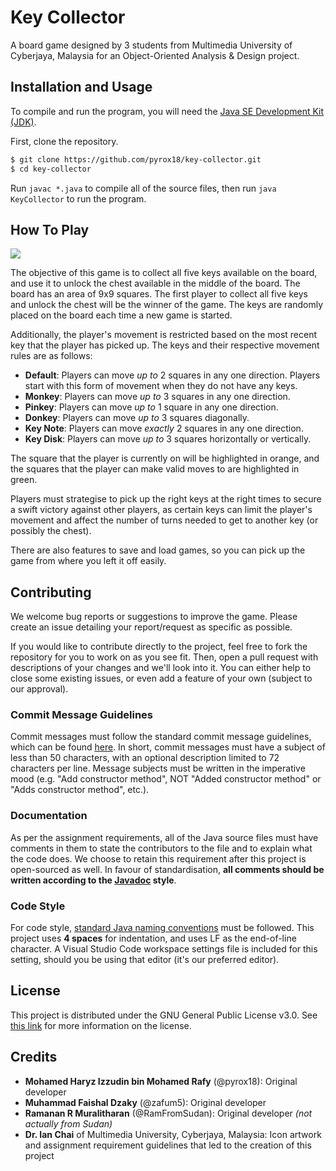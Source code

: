 # Key Collector

A board game designed by 3 students from Multimedia University of Cyberjaya, Malaysia for an Object-Oriented Analysis &amp; Design project.

## Installation and Usage

To compile and run the program, you will need the [Java SE Development Kit (JDK)](http://www.oracle.com/technetwork/java/javase/downloads/index.html).

First, clone the repository.

```bash
$ git clone https://github.com/pyrox18/key-collector.git
$ cd key-collector
```

Run `javac *.java` to compile all of the source files, then run `java KeyCollector` to run the program.

## How To Play

![](https://i.imgur.com/td6cREG.png)

The objective of this game is to collect all five keys available on the board, and use it to unlock the chest available in the middle of the board. The board has an area of 9x9 squares. The first player to collect all five keys and unlock the chest will be the winner of the game. The keys are randomly placed on the board each time a new game is started.

Additionally, the player's movement is restricted based on the most recent key that the player has picked up. The keys and their respective movement rules are as follows:

- **Default**: Players can move *up to* 2 squares in any one direction. Players start with this form of movement when they do not have any keys.
- **Monkey**: Players can move *up to* 3 squares in any one direction.
- **Pinkey**: Players can move *up to* 1 square in any one direction.
- **Donkey**: Players can move *up to* 3 squares diagonally.
- **Key Note**: Players can move *exactly* 2 squares in any one direction.
- **Key Disk**: Players can move *up to* 3 squares horizontally or vertically.

The square that the player is currently on will be highlighted in orange, and the squares that the player can make valid moves to are highlighted in green.

Players must strategise to pick up the right keys at the right times to secure a swift victory against other players, as certain keys can limit the player's movement and affect the number of turns needed to get to another key (or possibly the chest).

There are also features to save and load games, so you can pick up the game from where you left it off easily.

## Contributing

We welcome bug reports or suggestions to improve the game. Please create an issue detailing your report/request as specific as possible.

If you would like to contribute directly to the project, feel free to fork the repository for you to work on as you see fit. Then, open a pull request with descriptions of your changes and we'll look into it. You can either help to close some existing issues, or even add a feature of your own (subject to our approval).

### Commit Message Guidelines

Commit messages must follow the standard commit message guidelines, which can be found [here](https://chris.beams.io/posts/git-commit/). In short, commit messages must have a subject of less than 50 characters, with an optional description limited to 72 characters per line. Message subjects must be written in the imperative mood (e.g. "Add constructor method", NOT "Added constructor method" or "Adds constructor method", etc.).

### Documentation

As per the assignment requirements, all of the Java source files must have comments in them to state the contributors to the file and to explain what the code does. We choose to retain this requirement after this project is open-sourced as well. In favour of standardisation, **all comments should be written according to the [Javadoc](https://en.wikipedia.org/wiki/Javadoc) style**.

### Code Style

For code style, [standard Java naming conventions](http://www.oracle.com/technetwork/java/codeconventions-135099.html) must be followed. This project uses **4 spaces** for indentation, and uses LF as the end-of-line character. A Visual Studio Code workspace settings file is included for this setting, should you be using that editor (it's our preferred editor).

## License

This project is distributed under the GNU General Public License v3.0. See [this link](https://choosealicense.com/licenses/gpl-3.0/) for more information on the license.

## Credits

- **Mohamed Haryz Izzudin bin Mohamed Rafy** (@pyrox18): Original developer
- **Muhammad Faishal Dzaky** (@zafum5): Original developer
- **Ramanan R Muralitharan** (@RamFromSudan): Original developer *(not actually from Sudan)*
- **Dr. Ian Chai** of Multimedia University, Cyberjaya, Malaysia: Icon artwork and assignment requirement guidelines that led to the creation of this project